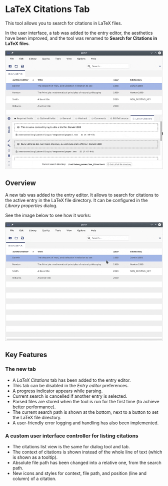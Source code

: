 # LaTeX Citations Tab

This tool allows you to search for citations in LaTeX files.

In the user interface, a tab was added to the entry editor, the aesthetics have been improved, and the tool was renamed to **Search for Citations in LaTeX files**.

![LaTeX Citations tab](../../.gitbook/assets/latex-citations-window.png)

## Overview

A new tab was added to the entry editor. It allows to search for citations to the active entry in the LaTeX file directory. It can be configured in the _Library properties_ dialog.

See the image below to see how it works:

![LaTeX Citations tab animation](../../.gitbook/assets/latex-citations.gif)

## Key Features

### The new tab

* A _LaTeX Citations_ tab has been added to the entry editor.
* This tab can be disabled in the _Entry editor_ preferences.
* A progress indicator appears while parsing.
* Current search is cancelled if another entry is selected.
* Parsed files are stored when the tool is run for the first time \(to achieve better performance\).
* The current search path is shown at the bottom, next to a button to set the LaTeX file directory.
* A user-friendly error logging and handling has also been implemented.

### A custom user interface controller for listing citations

* The citations list view is the same for dialog tool and tab.
* The context of citations is shown instead of the whole line of text \(which is shown as a tooltip\).
* Absolute file path has been changed into a relative one, from the search path.
* New icons and styles for context, file path, and position \(line and column\) of a citation.

